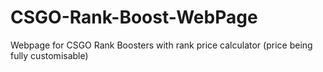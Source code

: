 # CSGO-Rank-Boost-WebPage
Webpage for CSGO Rank Boosters with rank price calculator (price being fully customisable)
